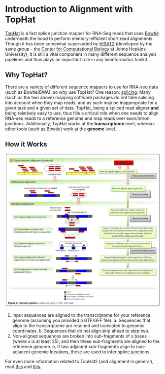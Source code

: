 # Introduction to Alignment with TopHat 

[TopHat](https://ccb.jhu.edu/software/tophat/index.shtml) is a fast splice junction mapper for RNA-Seq reads that uses [Bowtie](http://bowtie-bio.sourceforge.net/index.shtml) underneath the hood to perform memory-efficient short read alignments. Though it has been somewhat superseded by [HISAT2](http://ccb.jhu.edu/software/hisat2/index.shtml) (developed by the same group - the [Center for Computational Biology](http://ccb.jhu.edu) at Johns Hopkins University), it is still a vital component in many different sequence analysis pipelines and thus plays an important role in any bioinformatics toolkit. 

## Why TopHat?

There are a variety of different sequence mappers to use for RNA-seq data (such as Bowtie/BWA), so why use TopHat? One reason: [splicing](https://en.wikipedia.org/wiki/Alternative_splicing). Many (such as the two above) mapping software packages do not take splicing into account when they map reads, and as such may be inappropriate for a given task and a given set of data. TopHat, being a spliced read aligner **and** being relatively easy to use, thus fills a critical role when one needs to align RNA-seq reads to a reference genome and map reads over exon/intron junctions. Additionally, TopHat works at the **transcriptome** level, whereas other tools (such as Bowtie) work at the **genome** level. 


## How it Works

<p align="center">
<kbd>
  <img src="Images/tophat.jpg"/>
 </kbd>
 </p>

   1. Input sequences are aligned to the transcriptome for your reference genome (assuming you provided a GTF/GFF file).
     a. Sequences that align to the transcriptome are retained and translated to genomic coordinates.
     b. Sequences that do not align skip ahead to step two. 
   2. Non-aligned sequences are broken into sub-fragments of *x* bases (where *x* is at least 25), and then these sub-fragments are aligned to the reference genome.
     a. If two adjacent sub-fragments align to non-adjacent genomic locations, these are used to infer splice junctions. 

For even more information related to TopHat2 (and alignment in general), read [this](https://genomebiology.biomedcentral.com/articles/10.1186/gb-2013-14-4-r36) and [this](https://insidedna.me/tutorials/view/tophat2-analysis-of-rna-expression-is). 